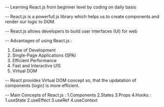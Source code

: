 -- Learning React.js from beginner level by coding on daily basis

 -- React.js is a powerfull js library which helps us to create components and render our logic to DOM. 

  -- React.js allows developers to build user interfaces (UI) for web
  
  -- Advantages of using React.js :
  1. Ease of Development
  2. Single-Page Applications (SPA)
  3. Efficient Performance
  4. Fast and Interactive UIS
  5. Virtual DOM

-- React provides Virtual DOM concept so, that the updatation of components (logic) is more efficient.

 -- Main Concepts of React.js :
 1.Components
 2.States
 3.Props
 4.Hooks : 
   1.useState
   2.useEffect
   3.useRef
   4.useContext
   
